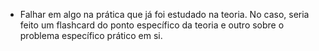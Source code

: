 
- Falhar em algo na prática que já foi estudado na teoria.
No caso, seria feito um flashcard do ponto específico da teoria e outro sobre o problema específico prático em si.